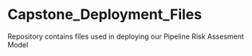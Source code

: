 # Capstone_Deployment_Files
Repository contains files used in deploying our Pipeline Risk Assesment Model
